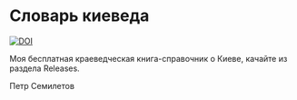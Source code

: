 # Словарь киеведа

[![DOI](https://zenodo.org/badge/DOI/10.5281/zenodo.13984050.svg)](https://doi.org/10.5281/zenodo.13984050)

Моя бесплатная краеведческая книга-справочник о Киеве, качайте из раздела Releases.

Петр Семилетов

